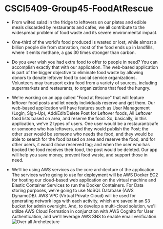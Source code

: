 # CSCI5409-Group45-FoodAtRescue
- From wilted salad in the fridge to leftovers on our plates and edible meals discarded by restaurants and cafes, we all contribute to the widespread problem of food waste and its severe environmental impact.

- One-third of the world's food produced is wasted or lost, while almost a billion people die from starvation, most of the food ends up in landfills, where it emits methane, a gas 30 times stronger than carbon.
- Do you ever wish you had extra food to offer to people in need? You can accomplish exactly that with our application. The web-based application is part of the bigger objective to eliminate food waste by allowing donors to donate leftover food to social service organizations. Volunteers may transport extra food from a variety of sources, including supermarkets and restaurants, to organizations that feed the hungry.
- We're working on an app called "Food at Rescue" that will feature leftover food posts and let needy individuals reserve and get them. Our web-based application will have features such as User Management (Login, Sign-Up), Add/Edit/Delete Post for Leftover foods, All Leftover food lists based on area, and reserve the food. So, basically, in this application, we’ve 2 types of users. One user would be a restaurant/cafe or someone who has leftovers, and they would publish the Post; the other user would be someone who needs the food, and they would be able to search for the food based on area and reserve the food, and for other users, it would show reserved tag; and when the user who has booked the food receives their food, the post would be deleted. Our app will help you save money, prevent food waste, and support those in need.
- We’ll be using AWS services as the core architecture of the application. The services we’re going to use for deployment will be AWS Docker EC2 for hosting our cloud-based web application on the virtual machine and Elastic Container Services to run the Docker Containers. For Data storing purposes, we’re going to use NoSQL Database (AWS DynamoDB). AWS VPC (Virtual Private Cloud) will be used for generating network logs with each activity, which are saved in an S3 bucket for admin oversight. And, to develop a multi-cloud solution, we'll utilize AWS Cloud Formation in conjunction with AWS Cognito for User Authentication, and we'll leverage AWS SNS to enable email verification.
![Over all Archetecture](https://github.com/anujdev12/CSCI5409-Group45-FoodAtRescue/blob/develop/frontend/src/assets/images/Overall%20Archetecture.png)
